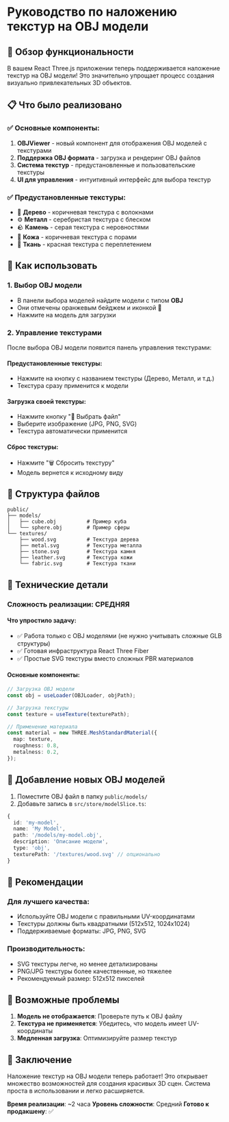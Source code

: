 # Руководство по наложению текстур на OBJ модели

## 🎨 Обзор функциональности

В вашем React Three.js приложении теперь поддерживается наложение текстур на OBJ модели! Это значительно упрощает процесс создания визуально привлекательных 3D объектов.

## 📋 Что было реализовано

### ✅ Основные компоненты:
1. **OBJViewer** - новый компонент для отображения OBJ моделей с текстурами
2. **Поддержка OBJ формата** - загрузка и рендеринг OBJ файлов
3. **Система текстур** - предустановленные и пользовательские текстуры
4. **UI для управления** - интуитивный интерфейс для выбора текстур

### ✅ Предустановленные текстуры:
- 🌳 **Дерево** - коричневая текстура с волокнами
- ⚙️ **Металл** - серебристая текстура с блеском
- 🪨 **Камень** - серая текстура с неровностями
- 🐄 **Кожа** - коричневая текстура с порами
- 🧵 **Ткань** - красная текстура с переплетением

## 🚀 Как использовать

### 1. Выбор OBJ модели
- В панели выбора моделей найдите модели с типом **OBJ**
- Они отмечены оранжевым бейджем и иконкой 🎨
- Нажмите на модель для загрузки

### 2. Управление текстурами
После выбора OBJ модели появится панель управления текстурами:

#### Предустановленные текстуры:
- Нажмите на кнопку с названием текстуры (Дерево, Металл, и т.д.)
- Текстура сразу применится к модели

#### Загрузка своей текстуры:
- Нажмите кнопку "📁 Выбрать файл"
- Выберите изображение (JPG, PNG, SVG)
- Текстура автоматически применится

#### Сброс текстуры:
- Нажмите "🗑️ Сбросить текстуру"
- Модель вернется к исходному виду

## 📁 Структура файлов

```
public/
├── models/
│   ├── cube.obj          # Пример куба
│   └── sphere.obj        # Пример сферы
└── textures/
    ├── wood.svg          # Текстура дерева
    ├── metal.svg         # Текстура металла
    ├── stone.svg         # Текстура камня
    ├── leather.svg       # Текстура кожи
    └── fabric.svg        # Текстура ткани
```

## 🔧 Технические детали

### Сложность реализации: **СРЕДНЯЯ**

#### Что упростило задачу:
- ✅ Работа только с OBJ моделями (не нужно учитывать сложные GLB структуры)
- ✅ Готовая инфраструктура React Three Fiber
- ✅ Простые SVG текстуры вместо сложных PBR материалов

#### Основные компоненты:
```typescript
// Загрузка OBJ модели
const obj = useLoader(OBJLoader, objPath);

// Загрузка текстуры
const texture = useTexture(texturePath);

// Применение материала
const material = new THREE.MeshStandardMaterial({
  map: texture,
  roughness: 0.8,
  metalness: 0.2,
});
```

## 📝 Добавление новых OBJ моделей

1. Поместите OBJ файл в папку `public/models/`
2. Добавьте запись в `src/store/modelSlice.ts`:

```typescript
{
  id: 'my-model',
  name: 'My Model',
  path: '/models/my-model.obj',
  description: 'Описание модели',
  type: 'obj',
  texturePath: '/textures/wood.svg' // опционально
}
```

## 🎯 Рекомендации

### Для лучшего качества:
- Используйте OBJ модели с правильными UV-координатами
- Текстуры должны быть квадратными (512x512, 1024x1024)
- Поддерживаемые форматы: JPG, PNG, SVG

### Производительность:
- SVG текстуры легче, но менее детализированы
- PNG/JPG текстуры более качественные, но тяжелее
- Рекомендуемый размер: 512x512 пикселей

## 🐛 Возможные проблемы

1. **Модель не отображается**: Проверьте путь к OBJ файлу
2. **Текстура не применяется**: Убедитесь, что модель имеет UV-координаты
3. **Медленная загрузка**: Оптимизируйте размер текстур

## 🎉 Заключение

Наложение текстур на OBJ модели теперь работает! Это открывает множество возможностей для создания красивых 3D сцен. Система проста в использовании и легко расширяется.

**Время реализации**: ~2 часа
**Уровень сложности**: Средний
**Готово к продакшену**: ✅

